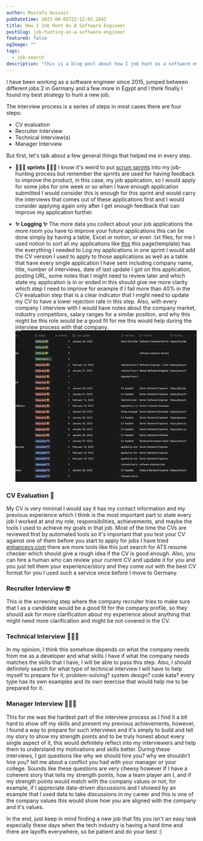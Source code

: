 ```yaml
---
author: Mustafa Hussain
pubDatetime: 2023-08-05T22:12:03.284Z
title: How I Job Hunt As A Software Engineer
postSlug: job-hunting-as-a-software-engineer
featured: false
ogImage: ""
tags:
  - job-search
description: "this is a blog post about how I job hunt as a software engineer"
---
```


I have been working as a software engineer since 2015, jumped between different jobs 2 in Germany and a few more in Egypt and I think finally I found my best strategy to hunt a new job. 

The interview process is a series of steps in most cases there are four steps: 
- CV evaluation 
- Recruiter Interview 
- Technical Interview(s)
- Manager Interview 

But first, let's talk about a few general things that helped me in every step.
- **🏃🏽‍♂️ sprints 🏃🏽‍♂️**
	I know it's weird to put [scrum sprints](https://www.scrum.org/resources/what-is-a-sprint-in-scrum) into my job-hunting process but remember the sprints are used for having feedback to improve the product, in this case, my job application, so I would apply for some jobs for one week or so when I have enough application submitted I would consider this is enough for this sprint and would carry the interviews that comes out of these applications first and I would consider applying again only after I get enough feedback that can improve my application further. 

- **✨ Logging ✨** 
  The more data you collect about your job applications the more room you have to improve your future applications this can be done simply by having a table, Excel or notion, or even .txt files, for me I used notion to sort all my applications like [this](https://mustafah15.notion.site/Job-Applications-template-6de7f53d0d1d4b4bb2ceb020586b467b?pvs=4) this page(template) has the everything I needed to Log my applications in one sprint I would add the CV version I used to apply to those applications as well as a table that have every single application I have sent including company name, title, number of interviews, date of last update I got on this application, posting URL, some notes that I might need to review later and which state my application is in or ended in this should give me more clarity which step I need to improve for example if I fail more than 40% in the CV evaluation step that is a clear indicator that I might need to update my CV to have a lower rejection rate in this step.
  Also, with every company I interview with I would have notes about the company market, industry competitors, salary ranges for a similar position, and why this might be this role would be a good fit for me this would help during the interview process with that company.
  ![this was my last job hunting sprint](../../../public/posts/job-hunting.png)
	 
### CV Evaluation 📑
My CV is very minimal I would say it has my contact information and my previous experience which I think is the most important part to state every job I worked at and my role, responsibilities, achievements, and maybe the tools I used to achieve my goals in that job. Most of the time the CVs are reviewed first by automated tools so it's important that you test your CV against one of them before you start to apply for jobs I have tried [enhancecv.com](https://enhancv.com/) there are more tools like this just search for ATS resume checker which should give a rough idea if the CV is good enough. Also, you can hire a human who can review your current CV and update it for you and you just tell them your experience/story and they come out with the best CV format for you I used such a service once before I move to Germany.
	
### Recruiter Interview 🤓
This is the screening step where the company recruiter tries to make sure that I as a candidate would be a good fit for the company profile, so they should ask for more clarification about my experience about anything that might need more clarification and might be not covered in the CV. 
	
### Technical Interview 👨🏽‍💻
In my opinion, I think this somehow depends on what the company needs from me as a developer and what skills I have if what the company needs matches the skills that I have, I will be able to pass this step. Also, I should definitely search for what type of technical interview I will have to help myself to prepare for it, problem-solving? system design? code kata? every type has its own examples and its own exercise that would help me to be prepared for it. 
	
### Manager Interview 👨🏻‍💼
This for me was the hardest part of the interview process as I find it a bit hard to show off my skills and present my previous achievements, however, I found a way to prepare for such interviews and it's simply to build and tell my story to show my strength points and to be truly honest about every single aspect of it, this would definitely reflect into my interviewers and help them to understand my motivations and skills better. During these interviews, I got questions like why we should hire you? why we shouldn't hire you? tell me about a conflict you had with your manager or your college. 
Sounds like these questions are very cheesy however If I have a coherent story that tells my strength points, how a team player am I, and if my strength points would match with the company values or not, for example, if I appreciate data-driven discussions and I showed by an example that I used data to take discussions in my career and this is one of the company values this would show how you are aligned with the company and it's values. 
	
In the end, just keep in mind finding a new job that fits you isn't an easy task especially these days when the tech industry is having a hard time and there are layoffs everywhere, so be patient and do your best :) 
